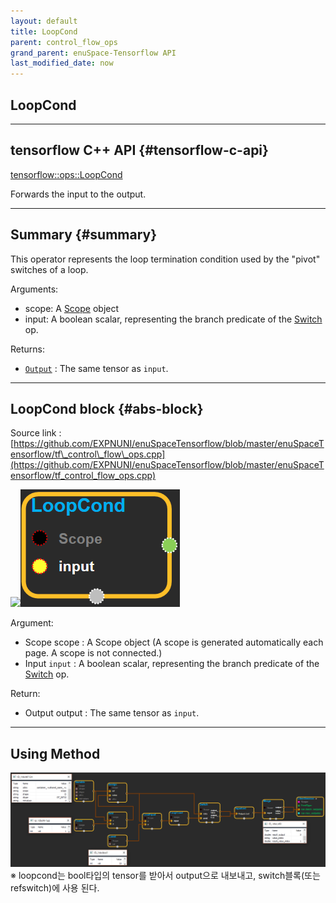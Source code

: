 ```yaml
--- 
layout: default 
title: LoopCond 
parent: control_flow_ops 
grand_parent: enuSpace-Tensorflow API 
last_modified_date: now 
--- 
```


## LoopCond

---

## tensorflow C++ API {#tensorflow-c-api}

[tensorflow::ops::LoopCond](https://www.tensorflow.org/api_docs/cc/class/tensorflow/ops/loop-cond.html)

Forwards the input to the output.

---

## Summary {#summary}

This operator represents the loop termination condition used by the "pivot" switches of a loop.

Arguments:

* scope: A [Scope](https://www.tensorflow.org/api_docs/cc/class/tensorflow/scope.html#classtensorflow_1_1_scope) object 
* input: A boolean scalar, representing the branch predicate of the [Switch](https://www.tensorflow.org/api_docs/cc/class/tensorflow/ops/switch.html#classtensorflow_1_1ops_1_1_switch) op.

Returns:

* [`Output`](https://www.tensorflow.org/api_docs/cc/class/tensorflow/output.html#classtensorflow_1_1_output) : The same tensor as `input`.

---

## LoopCond block {#abs-block}

Source link :[https://github.com/EXPNUNI/enuSpaceTensorflow/blob/master/enuSpaceTensorflow/tf\_control\_flow\_ops.cpp](https://github.com/EXPNUNI/enuSpaceTensorflow/blob/master/enuSpaceTensorflow/tf_control_flow_ops.cpp)

![](./assets/tf_control_flow_ops/loopcond1.png)![](/assets/control_flow_ops/loopcond1.png)

Argument:

* Scope scope : A Scope object \(A scope is generated automatically each page. A scope is not connected.\)
* Input `input` :  A boolean scalar, representing the branch predicate of the [Switch](https://www.tensorflow.org/api_docs/cc/class/tensorflow/ops/switch.html#classtensorflow_1_1ops_1_1_switch) op.

Return:

* Output output : The same tensor as `input`.

---

## Using Method

![](/assets/control_flow_ops/loopcond2.png)※ loopcond는 bool타입의 tensor를 받아서 output으로 내보내고, switch블록\(또는 refswitch\)에 사용 된다.

